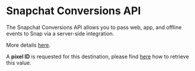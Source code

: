 # Snapchat Conversions API

The Snapchat Conversions API allows you to pass web, app, and offline events to Snap via a server-side integration.

More details [here](snapchat-conversions-api.md).

A **pixel ID** is requested for this destination, please find [here](https://businesshelp.snapchat.com/s/article/pixel-website-install?language=en\_US) how to retrieve this value.
